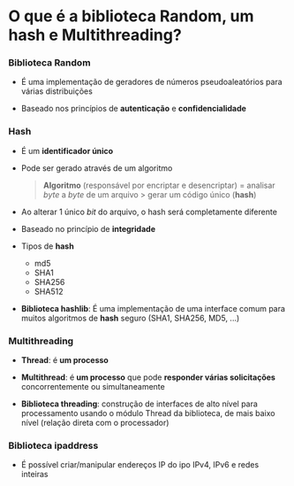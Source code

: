 # O que é a biblioteca Random, um hash e Multithreading?

### Biblioteca Random

* É uma implementação de geradores de números pseudoaleatórios para várias distribuições

* Baseado nos princípios de **autenticação** e **confidencialidade**

### Hash

* É um **identificador único**

* Pode ser gerado através de um algoritmo

  > **Algoritmo** (responsável por encriptar e desencriptar) = analisar *byte* a *byte* de um arquivo > gerar um código único (**hash**)

* Ao alterar 1 único *bit* do arquivo, o hash será completamente diferente

* Baseado no princípio de **integridade**

* Tipos de **hash**

  * md5
  * SHA1
  * SHA256
  * SHA512

* **Biblioteca hashlib**: É uma implementação de uma interface comum para muitos algoritmos de **hash** seguro (SHA1, SHA256, MD5, ...)

### Multithreading

* **Thread**: é **um processo**

* **Multithread**: é **um processo** que pode **responder várias solicitações** concorrentemente ou simultaneamente

* **Biblioteca threading**: construção de interfaces de alto nível para processamento usando o módulo Thread da biblioteca, de mais baixo nível (relação direta com o processador)

### Biblioteca ipaddress

* É possível criar/manipular endereços IP do ipo IPv4, IPv6 e redes inteiras